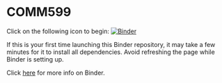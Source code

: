 # COMM599
Click on the following icon to begin: [![Binder](https://mybinder.org/badge_logo.svg)](https://mybinder.org/v2/gh/echen102/COMM599/tutorial_0)

If this is your first time launching this Binder repository, it may take a few minutes for it to install all dependencies. Avoid refreshing the page while Binder is setting up.

Click [here](https://mybinder.readthedocs.io/en/latest/index.html) for more info on Binder.
